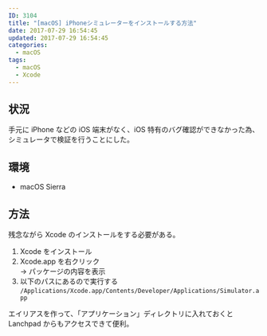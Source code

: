 ```yaml
---
ID: 3104
title: "[macOS] iPhoneシミュレーターをインストールする方法"
date: 2017-07-29 16:54:45
updated: 2017-07-29 16:54:45
categories:
  - macOS
tags:
  - macOS
  - Xcode
---
```


## 状況

手元に iPhone などの iOS 端末がなく、iOS 特有のバグ確認ができなかった為、シミュレータで検証を行うことにした。

## 環境

- macOS Sierra

## 方法

残念ながら Xcode のインストールをする必要がある。

1. Xcode をインストール
1. Xcode.app を右クリック  
   → パッケージの内容を表示
1. 以下のパスにあるので実行する
   `/Applications/Xcode.app/Contents/Developer/Applications/Simulator.app`

エイリアスを作って、「アプリケーション」ディレクトリに入れておくと Lanchpad からもアクセスできて便利。
